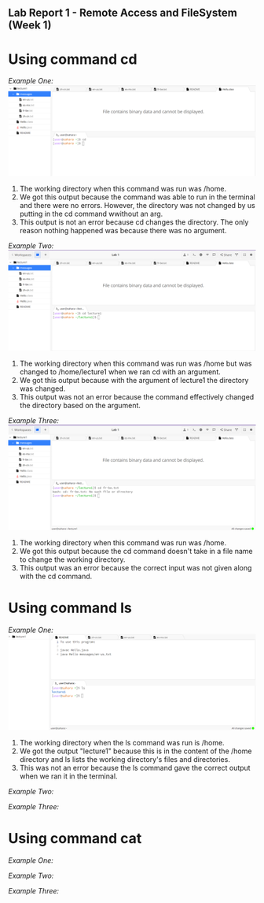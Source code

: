 ## Lab Report 1 - Remote Access and FileSystem (Week 1)

# Using command cd
*Example One:*
![Image](cd.png)
1. The working directory when this command was run was /home. 
2. We got this output because the command was able to run in the terminal and there were no errors.
   However, the directory was not changed by us putting in the cd command wwithout an arg.
3. This output is not an error because cd changes the directory. The only reason nothing happened
   was because there was no argument.  

*Example Two:* 
![Image](cdWithArg.png)
1. The working directory when this command was run was /home but was changed to
   /home/lecture1 when we ran cd with an argument.
2. We got this output because with the argument of lecture1 the directory was changed.
3. This output was not an error because the command effectively changed the directory based
   on the argument.
   
*Example Three:*
![Image](cdFile.png)
1. The working directory when this command was run was /home.
2. We got this output because the cd command doesn't take in a file name to
   change the working directory.
3. This output was an error because the correct input was not given along with the cd command. 

# Using command ls
*Example One:*
![Image](ls.png)
1. The working directory when the ls command was run is /home.
2. We got the output "lecture1" because this is in the content of the /home directory
   and ls lists the working directory's files and directories.
3. This was not an error because the ls command gave the correct output when we ran
   it in the terminal.

*Example Two:*



*Example Three:*


# Using command cat
*Example One:*

*Example Two:* 


*Example Three:*

